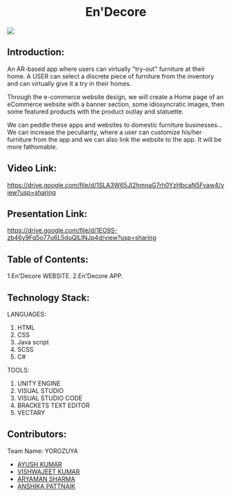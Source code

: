 <h1 align="center">En'Decore</h1>
<p align="center">
  
  </p>

<img src="https://images.unsplash.com/photo-1554995207-c18c203602cb?ixid=MnwxMjA3fDB8MHxzZWFyY2h8MTJ8fGRlc2lnbnxlbnwwfHwwfHw%3D&ixlib=rb-1.2.1&auto=format&fit=crop&w=500&q=60"/>
 </p>
 
## Introduction:

An AR-based app where users can virtually "try-out" furniture at their home. A USER can select a discrete piece of furniture from the inventory and can virtually give it a try in their homes.

Through the e-commerce website design, we will create a Home page of an eCommerce website with a banner section, some idiosyncratic images, then some featured products with the product outlay and statuette.

We can peddle these apps and websites to domestic furniture businesses...
We can increase the peculiarity, where a user can customize his/her furniture from the app and we can also link the website to the app. It will be more fathomable.


## Video Link:

  <a href="https://drive.google.com/file/d/1SLA3W65JI2hmnaG7rh0YzHbcaN5Fvaw4/view?usp=sharing"> https://drive.google.com/file/d/1SLA3W65JI2hmnaG7rh0YzHbcaN5Fvaw4/view?usp=sharing </a>
  
## Presentation Link:
  <a href="https://drive.google.com/file/d/1EO9S-zb46y9Fq5o77u6L5duQlLINJp4d/view?usp=sharing"> https://drive.google.com/file/d/1EO9S-zb46y9Fq5o77u6L5duQlLINJp4d/view?usp=sharing </a>  
  
## Table of Contents:

1.En'Decore WEBSITE.
2.En'Decore APP.

## Technology Stack:

LANGUAGES:                                        

  1) HTML                                            
  2) CSS                                              
  3) Java script                                      
  4) SCSS                                             
  5) C#                                               

TOOLS:

 1) UNITY ENGINE
 2) VISUAL STUDIO 
 3) VISUAL STUDIO CODE
 4) BRACKETS TEXT EDITOR
 5) VECTARY
 
 
 ## Contributors:

Team Name: YOROZUYA

* [AYUSH KUMAR](https://github.com/kiroyush)
* [VISHWAJEET KUMAR](https://github.com/vishwa511)
* [ARYAMAN SHARMA](https://github.com/Aryaman117)
* [ANSHIKA PATTNAIK](https://github.com/AnshikaPattnaik)

